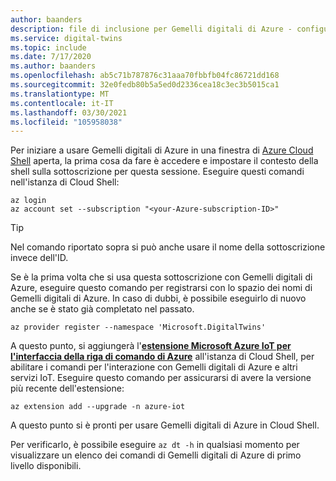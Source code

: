 ```yaml
---
author: baanders
description: file di inclusione per Gemelli digitali di Azure - configurare Cloud Shell e l'estensione IoT
ms.service: digital-twins
ms.topic: include
ms.date: 7/17/2020
ms.author: baanders
ms.openlocfilehash: ab5c71b787876c31aaa70fbbfb04fc86721dd168
ms.sourcegitcommit: 32e0fedb80b5a5ed0d2336cea18c3ec3b5015ca1
ms.translationtype: MT
ms.contentlocale: it-IT
ms.lasthandoff: 03/30/2021
ms.locfileid: "105958038"
---
```

Per iniziare a usare Gemelli digitali di Azure in una finestra di [Azure Cloud Shell](https://shell.azure.com) aperta, la prima cosa da fare è accedere e impostare il contesto della shell sulla sottoscrizione per questa sessione. Eseguire questi comandi nell'istanza di Cloud Shell:

```azurecli-interactive
az login
az account set --subscription "<your-Azure-subscription-ID>"
```
> [!TIP]
> Nel comando riportato sopra si può anche usare il nome della sottoscrizione invece dell'ID. 

Se è la prima volta che si usa questa sottoscrizione con Gemelli digitali di Azure, eseguire questo comando per registrarsi con lo spazio dei nomi di Gemelli digitali di Azure. In caso di dubbi, è possibile eseguirlo di nuovo anche se è stato già completato nel passato.

```azurecli-interactive
az provider register --namespace 'Microsoft.DigitalTwins'
```

A questo punto, si aggiungerà l'[**estensione Microsoft Azure IoT per l'interfaccia della riga di comando di Azure**](/cli/azure/ext/azure-iot/iot) all'istanza di Cloud Shell, per abilitare i comandi per l'interazione con Gemelli digitali di Azure e altri servizi IoT. Eseguire questo comando per assicurarsi di avere la versione più recente dell'estensione:

```azurecli-interactive
az extension add --upgrade -n azure-iot
```

A questo punto si è pronti per usare Gemelli digitali di Azure in Cloud Shell.

Per verificarlo, è possibile eseguire `az dt -h` in qualsiasi momento per visualizzare un elenco dei comandi di Gemelli digitali di Azure di primo livello disponibili.